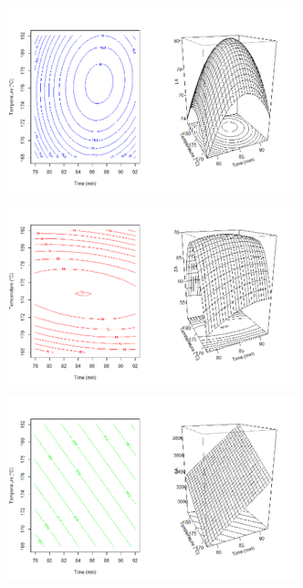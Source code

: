 <p align="center">
  <img src="y1persp.png">
</p>

<p align="center">
  <img src="y2persp.png">
</p>

<p align="center">
  <img src="y3persp.png">
</p>